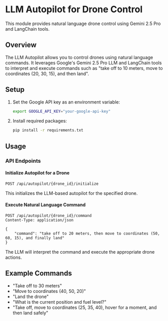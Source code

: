 # LLM Autopilot for Drone Control

This module provides natural language drone control using Gemini 2.5 Pro and LangChain tools.

## Overview

The LLM Autopilot allows you to control drones using natural language commands. It leverages Google's Gemini 2.5 Pro LLM and LangChain tools to interpret and execute commands such as "take off to 10 meters, move to coordinates (20, 30, 15), and then land".

## Setup

1. Set the Google API key as an environment variable:
   ```bash
   export GOOGLE_API_KEY="your-google-api-key"
   ```

2. Install required packages:
   ```bash
   pip install -r requirements.txt
   ```

## Usage

### API Endpoints

#### Initialize Autopilot for a Drone

```http
POST /api/autopilot/{drone_id}/initialize
```

This initializes the LLM-based autopilot for the specified drone.

#### Execute Natural Language Command

```http
POST /api/autopilot/{drone_id}/command
Content-Type: application/json

{
    "command": "take off to 20 meters, then move to coordinates (50, 60, 15), and finally land"
}
```

The LLM will interpret the command and execute the appropriate drone actions.

## Example Commands

- "Take off to 30 meters"
- "Move to coordinates (40, 50, 20)"
- "Land the drone"
- "What is the current position and fuel level?"
- "Take off, move to coordinates (25, 35, 40), hover for a moment, and then land safely"
